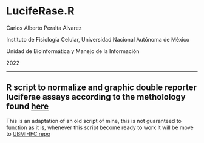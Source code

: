 # LucifeRase.R 

Carlos Alberto Peralta Alvarez

Instituto de Fisiología Celular, Universidad Nacional Autónoma de México

Unidad de Bioinformática y Manejo de la Información

2022

___

## R script to normalize and graphic double reporter luciferae assays according to the metholology found [here](https://www.promega.com/-/media/files/resources/cell-notes/cn017/normalizing-genetic-reporter-assays.pdf?rev=56fc83d2f445401ea1d003cce3f51be7&sc_lang=en)

This is an adaptation of an old script of mine, this is not guaranteed to function as it is, whenever this script become ready to work it will be move to [UBMI-IFC repo](https://github.com/UBMI-IFC)
